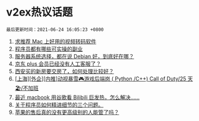 # v2ex热议话题

`最后更新时间：2021-06-24 16:05:23 +0800`

1. [求推荐 Mac 上好用的视频转码软件](https://www.v2ex.com/t/785373)
1. [程序员都有哪些可实操的副业](https://www.v2ex.com/t/785504)
1. [服务器系统选择，都在说 Debian 好，到底好在哪？](https://www.v2ex.com/t/785459)
1. [京东 plus 会员已经没有人工客服了？](https://www.v2ex.com/t/785483)
1. [西安买的新房要交房了，如何处理比较好？](https://www.v2ex.com/t/785492)
1. [[上海][外企][内推]动视暴雪🎮游戏后端岗 ( Python /C++) Call of Duty/25 天🏖/不加班](https://www.v2ex.com/t/785399)
1. [最近 macbook 用谷歌看 Bilibili 巨发热，怎么解决……](https://www.v2ex.com/t/785404)
1. [关于程序员如何精进细节的三个问题。](https://www.v2ex.com/t/785434)
1. [苹果的售后真的没有更高级别的人能管了吗？](https://www.v2ex.com/t/785347)

